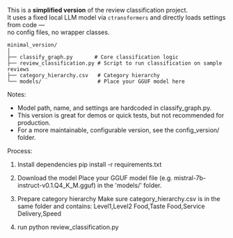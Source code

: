 This is a **simplified version** of the review classification project.  
It uses a fixed local LLM model via `ctransformers` and directly loads settings from code —  
no config files, no wrapper classes.

```
minimal_version/
│
├── classify_graph.py       # Core classification logic
├── review_classification.py # Script to run classification on sample reviews
├── category_hierarchy.csv   # Category hierarchy
└── models/                  # Place your GGUF model here
```

Notes:
* Model path, name, and settings are hardcoded in classify_graph.py.
* This version is great for demos or quick tests, but not recommended for production.
* For a more maintainable, configurable version, see the config_version/ folder.

Process:
1. Install dependencies
pip install -r requirements.txt

3. Download the model
Place your GGUF model file (e.g. mistral-7b-instruct-v0.1.Q4_K_M.gguf)
in the 'models/' folder.

4. Prepare category hierarchy
Make sure category_hierarchy.csv is in the same folder and contains:
Level1,Level2
Food,Taste
Food,Service
Delivery,Speed

5. run python review_classification.py
